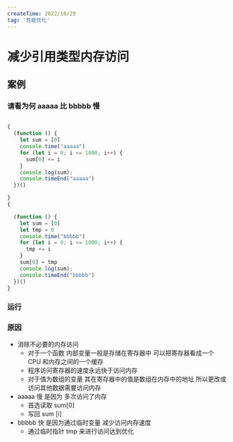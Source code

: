 ```yaml
---
createTime: 2022/10/29
tag: '性能优化'
---
```

# 减少引用类型内存访问

## 案例

### 请看为何 aaaaa 比 bbbbb 慢

```javascript

{
  (function () {
    let sum = [0]
    console.time("aaaaa")
    for (let i = 0; i <= 1000; i++) {
      sum[0] += i
    }
    console.log(sum);
    console.timeEnd("aaaaa")
  })()

}
{

  (function () {
    let sum = [0]
    let tmp = 0
    console.time("bbbbb")
    for (let i = 0; i <= 1000; i++) {
      tmp += i
    }
    sum[0] = tmp
    console.log(sum);
    console.timeEnd("bbbbb")
  })()
}
```

### 运行

### 原因

* 消除不必要的内存访问
  * 对于一个函数  内部变量一般是存储在寄存器中  可以把寄存器看成一个 CPU 和内存之间的一个缓存
  * 程序访问寄存器的速度永远快于访问内存
  * 对于值为数组的变量   其在寄存器中的值是数组在内存中的地址   所以更改或访问其他数据需要访问内存
* aaaaa 慢 是因为  多次访问了内存
  * 首选读取 sum[0]
  * 写回 sum [i]
* bbbbb 快 是因为通过临时变量 减少访问内存速度
  * 通过临时指针 tmp 来进行访问达到优化
